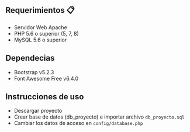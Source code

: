 
## Requerimientos 📋
- Servidor Web Apache
- PHP 5.6 o superior (5, 7, 8)
- MySQL 5.6 o superior


## Dependecias
- Bootstrap v5.2.3
- Font Awesome Free v6.4.0

## Instrucciones de uso
- Descargar proyecto
- Crear base de datos (db_proyecto) e importar archivo ```db_proyecto.sql```
- Cambiar los datos de acceso en ```config/database.php```


